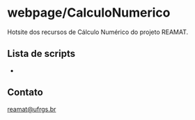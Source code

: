 # webpage/CalculoNumerico

Hotsite dos recursos de Cálculo Numérico do projeto REAMAT.

## Lista de scripts

* 

## Contato

reamat@ufrgs.br